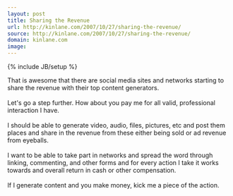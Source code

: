 ```yaml
---
layout: post
title: Sharing the Revenue
url: http://kinlane.com/2007/10/27/sharing-the-revenue/
source: http://kinlane.com/2007/10/27/sharing-the-revenue/
domain: kinlane.com
image: 
---
```

{% include JB/setup %}<p>That is awesome that there are social media sites and networks starting to share the revenue with their top content generators.<br /><br />Let's go a step further.  How about you pay me for all valid, professional interaction I have.<br /><br />I should be able to generate video, audio, files, pictures, etc and post them places and share in the revenue from these either being sold or ad revenue from eyeballs.<br /><br />I want to be able to take part in networks and spread the word through linking, commenting, and other forms and for every action I take it works towards and overall return in cash or other compensation.<br /><br />If I generate content and you make money, kick me a piece of the action.</p>

